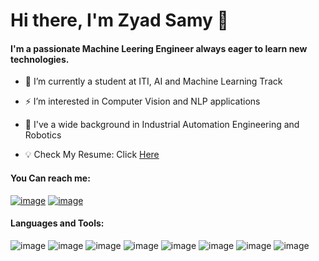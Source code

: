 # Hi there, I'm Zyad Samy  👋

#### I'm a passionate Machine Leering Engineer always eager to learn new technologies. 

- 🔭 I’m currently a student at ITI, AI and Machine Learning Track

- ⚡ I’m interested in Computer Vision and NLP applications

- 📖 I've a wide background in Industrial Automation Engineering and Robotics

- 💡 Check My Resume: Click [Here](https://drive.google.com/file/d/1X89Uw_AByfAYwQZ4pup50-IeJjFzjj3Z/view?usp=sharing)

#### You Can reach me:

[![image](https://github.com/ZyadSamy96/ZyadSamy96/assets/94635686/24c3e53e-2bd9-4b9a-a9c9-c12831304f6f)](https://www.linkedin.com/in/zyad-samy-b2b4b4191/)               [![image](https://github.com/ZyadSamy96/ZyadSamy96/assets/94635686/c821e46e-7094-43a7-ae87-936089f08ab1)](zyad.samy.096@gmail.com)
 
#### Languages and Tools: 

![image](https://github.com/ZyadSamy96/ZyadSamy96/assets/94635686/66c810f5-288c-4178-8aee-dd8676b6703e) ![image](https://github.com/ZyadSamy96/ZyadSamy96/assets/94635686/9e88b32a-76fa-4ec6-bc49-75bd8eb69d0f) ![image](https://github.com/ZyadSamy96/ZyadSamy96/assets/94635686/a4bc6ae1-5a77-411c-ac56-a79f7425979a) ![image](https://github.com/ZyadSamy96/ZyadSamy96/assets/94635686/a1a120f2-c18b-4d9e-bf56-177024b1fce1) ![image](https://github.com/ZyadSamy96/ZyadSamy96/assets/94635686/28dada79-3a57-494e-aff2-dbd1ce80350b) ![image](https://github.com/ZyadSamy96/ZyadSamy96/assets/94635686/ef072b0d-f812-40bc-8a36-5b2082387bd5) ![image](https://github.com/ZyadSamy96/ZyadSamy96/assets/94635686/c0f1f63d-8f8d-4a2f-8a0b-78aeef873084) ![image](https://github.com/ZyadSamy96/ZyadSamy96/assets/94635686/907cfe0c-87e3-424c-ad9a-dc4d5cc3e84c)








